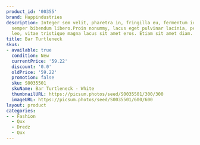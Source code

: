 ```yaml
---
product_id: '00355'
brand: Happindustries
description: Integer sem velit, pharetra in, fringilla eu, fermentum id, felis. In
  semper bibendum libero.Proin nonummy, lacus eget pulvinar lacinia, pede felis dignissim
  leo, vitae tristique magna lacus sit amet eros. Etiam sit amet diam.
title: Bar Turtleneck
skus:
- available: true
  condition: New
  currentPrice: '59.22'
  discount: '0.0'
  oldPrice: '59.22'
  promotion: false
  sku: S0035501
  skuName: Bar Turtleneck - White
  thumbnailURL: https://picsum.photos/seed/S0035501/300/300
  imageURL: https://picsum.photos/seed/S0035501/600/600
layout: product
categories:
- - Fashion
  - Qux
  - Dredz
  - Qux
---
```

